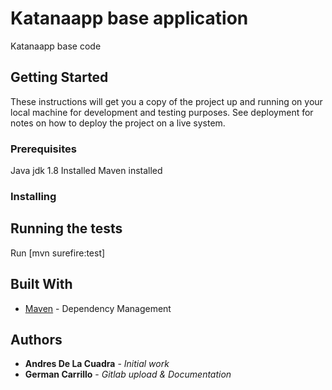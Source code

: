 # Katanaapp base application

Katanaapp base code

## Getting Started

These instructions will get you a copy of the project up and running on your local machine for development and testing purposes. 
See deployment for notes on how to deploy the project on a live system.

### Prerequisites

Java jdk 1.8 Installed
Maven installed

### Installing


## Running the tests

Run [mvn surefire:test]

## Built With

* [Maven](https://maven.apache.org/) - Dependency Management

## Authors

* **Andres De La Cuadra** - *Initial work*
* **German Carrillo** - *Gitlab upload & Documentation*
